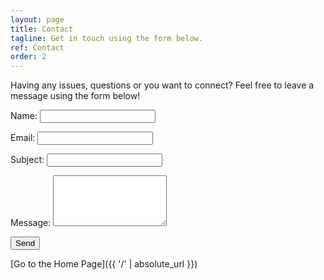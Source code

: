 ```yaml
---
layout: page
title: Contact
tagline: Get in touch using the form below.
ref: Contact
order: 2
---
```

<script type="text/javascript"
        src="https://cdn.jsdelivr.net/npm/@emailjs/browser@4/dist/email.min.js">
</script>
<script type="text/javascript">
   (function(){
      emailjs.init({
        publicKey: "Q6l1XBXitxcfScvmb",
      });
   })();
</script>
<script src="/addedJS/mailScript.js"></script>
<div class="formDiv">
<p>Having any issues, questions or you want to connect? Feel free to leave a message using the form below!</p>
<form action="" method="post" autocomplete="on">
    <label for="name">Name:</label>
    <input type="text" id="name" name="name" required><br>

<label for="email">Email:</label>
    <input type="email" id="email" name="_replyto" required><br>

<label for="subject">Subject:</label>
<input type="text" id="subject" name="subject" required><br>

<label for="message">Message:</label>
    <textarea id="message" name="message" rows="5" required></textarea><br>

<button type="submit" onclick="sendMail()">Send</button>
</form>
</div>

[Go to the Home Page]({{ '/' | absolute_url }})
